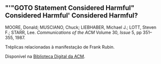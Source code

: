 ## "'"GOTO Statement Considered Harmful" Considered Harmful' Considered Harmful?

MOORE, Donald; MUSCIANO, Chuck; LIEBHABER, Michael J.; LOTT, Steven F.; STARR, Lee. _Communications of the ACM_ Volume 30, _Issue_ 5, pp 351–355, 1987.

Tréplicas relacionadas à manifestação de Frank Rubin.

Disponível na [Biblioteca Digital da ACM](https://dl.acm.org/doi/pdf/10.1145/22899.315729).

